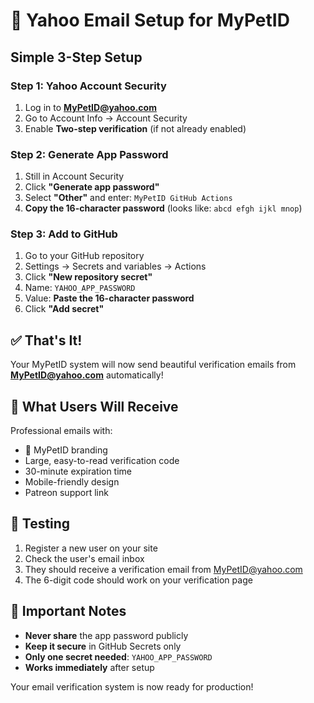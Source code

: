 # 📧 Yahoo Email Setup for MyPetID

## Simple 3-Step Setup

### Step 1: Yahoo Account Security
1. Log in to **MyPetID@yahoo.com**
2. Go to Account Info → Account Security
3. Enable **Two-step verification** (if not already enabled)

### Step 2: Generate App Password
1. Still in Account Security
2. Click **"Generate app password"**
3. Select **"Other"** and enter: `MyPetID GitHub Actions`
4. **Copy the 16-character password** (looks like: `abcd efgh ijkl mnop`)

### Step 3: Add to GitHub
1. Go to your GitHub repository
2. Settings → Secrets and variables → Actions
3. Click **"New repository secret"**
4. Name: `YAHOO_APP_PASSWORD`
5. Value: **Paste the 16-character password**
6. Click **"Add secret"**

## ✅ That's It!

Your MyPetID system will now send beautiful verification emails from **MyPetID@yahoo.com** automatically!

## 📧 What Users Will Receive

Professional emails with:
- 🐾 MyPetID branding
- Large, easy-to-read verification code
- 30-minute expiration time
- Mobile-friendly design
- Patreon support link

## 🔧 Testing

1. Register a new user on your site
2. Check the user's email inbox
3. They should receive a verification email from MyPetID@yahoo.com
4. The 6-digit code should work on your verification page

## 🚨 Important Notes

- **Never share** the app password publicly
- **Keep it secure** in GitHub Secrets only
- **Only one secret needed**: `YAHOO_APP_PASSWORD`
- **Works immediately** after setup

Your email verification system is now ready for production!